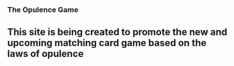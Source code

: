 ### The Opulence Game
## This site is being created to promote the new and upcoming matching card game based on the laws of opulence
